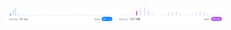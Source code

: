 ![Results of Valid Anagram.](https://github.com/ccbrantley/LeetCode/blob/main/242-ValidAnagram/image.png)
